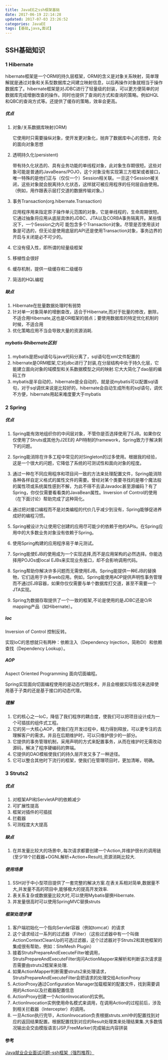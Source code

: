 ```yaml
---
title: JavaEE之ssh框架基础
date: 2017-06-19 22:14:28
updated: 2017-07-03 23:26:52categories: JavaEE
tags: [基础,java,面试]
---
```


## SSH基础知识

### 1 Hibernate

hibernate框架是一个ORM的持久层框架，ORM的含义是对象关系映射，简单理解就是通过对象和关系型数据库之间建立映射信息，以后再操作对象就相当于操作数据库了。hibernate框架是对JDBC进行了轻量级的封装，可以更方便简单的对数据库完成增删改查的操作。同时也提供了查询的方式和查询的策略。例如HQL和QBC的查询方式等。还提供了缓存的策略，效率会更高。

##### 优点

1. 对象/关系数据库映射(ORM)

   它使用时只需要操纵对象，使开发更对象化，抛弃了数据库中心的思想，完全的面向对象思想

2. 透明持久化(persistent)

   带有持久化状态的、具有业务功能的单线程对象，此对象生存期很短。这些对象可能是普通的JavaBeans/POJO，这个对象没有实现第三方框架或者接口，唯一特殊的是他们正与（仅仅一个）Session相关联。一旦这个Session被关闭，这些对象就会脱离持久化状态，这样就可被应用程序的任何层自由使用。（例如，用作跟表示层打交道的数据传输对象。）      

3. 事务Transaction(org.hibernate.Transaction)

   应用程序用来指定原子操作单元范围的对象，它是单线程的，生命周期很短。它通过抽象将应用从底层具体的JDBC、JTA以及CORBA事务隔离开。某些情况下，一个Session之内可
   能包含多个Transaction对象。尽管是否使用该对象是可选的，但无论是使用底层的API还是使用Transaction对象，事务边界的开启与关闭是必不可少的。

4. 它没有侵入性，即所谓的轻量级框架

5.  移植性会很好

6. 缓存机制，提供一级缓存和二级缓存

7. 简洁的HQL编程

##### 缺点

1. Hibernate在批量数据处理时有弱势
2. 针对单一对象简单的增删查改，适合于Hibernate,而对于批量的修改，删除，不适合用Hibernate,这也是OR框架的弱点；要使用数据库的特定优化机制的时候，不适合用
3. 优化策略应用不当会导致大量的资源消耗.

##### mybatis与hibernate区别

1. mybatis是把sql语句与java代码分离了，sql语句在xml文件配置的
2. hibernate是ORM框架,它对jdbc进行了封装,在分层结构中处于持久化层，它能建立面向对象的域模型和关系数据模型之间的映射.它大大简化了dao层的编码工作
3. mybatis是半自动的，hibernate是全自动的，就是说mybatis可以配置sql语句，对于sql调优来说是比较好的，hibernate会自动生成所有的sql语句，调优不方便，hibernate用起来难度要大于mybatis

### 2 Spring

##### 优点

1. Spring能有效地组织你的中间层对象，不管你是否选择使用了EJB。如果你仅仅使用了Struts或其他为J2EE的 API特制的framework，Spring致力于解决剩下的问题。
2. Spring能消除在许多工程中常见的对Singleton的过多使用。根据我的经验，这是一个很大的问题，它降低了系统的可测试性和面向对象的程度。
3. 通过一种在不同应用程序和项目间一致的方法来处理配置文件，Spring能消除各种各样自定义格式的属性文件的需要。曾经对某个类要寻找的是哪个魔法般的属性项或系统属性感到不解，为此不得不去读Javadoc甚至源编码？有了Spring，你仅仅需要看看类的JavaBean属性。Inversion of Control的使用（在下面讨论）帮助完成了这种简化。


4. 通过把对接口编程而不是对类编程的代价几乎减少到没有，Spring能够促进养成好的编程习惯。
5. Spring被设计为让使用它创建的应用尽可能少的依赖于他的APIs。在Spring应用中的大多数业务对象没有依赖于Spring。
6. 使用Spring构建的应用程序易于单元测试。
7. Spring能使EJB的使用成为一个实现选择,而不是应用架构的必然选择。你能选择用POJOs或local EJBs来实现业务接口，却不会影响调用代码。
8. Spring帮助你解决许多问题而无需使用EJB。Spring能提供一种EJB的替换物，它们适用于许多web应用。例如，Spring能使用AOP提供声明性事务管理而不通过EJB容器，如果你仅仅需要与单个数据库打交道，甚至不需要一个JTA实现。 
9. Spring为数据存取提供了一个一致的框架,不论是使用的是JDBC还是O/R mapping产品（如Hibernate）。


##### Ioc

 Inversion of Control 控制反转。

实现IoC的思想就只有两种：依赖注入（Dependency Injection，简称DI）和依赖查找（Dependency Lookup）。

##### AOP

 Aspect Oriented Programming 面向切面编程。

  Spring实现面向切面编程使用的是动态代理技术，并且会根据实际情况来选择使用基于子类的还是基于接口的动态代理。

##### 理解

1. 它的核心之一IoC，降低了我们程序的耦合度，使我们可以把项目设计成为一个可插拔的组件式工程。
2. 它的另一大核心AOP，使我们在开发过程中，精力得到释放，可以更专注的去理解客户的需求。并且在后期维护时，可以只维护很少的一部分。
3. 它提供的事务管理机制，采用声明的方式来配置事务，从而在维护时无需改动源码，解决了程序硬编码的弊端。
4. 它提供的DAO模板使我们的持久层开发又多了一种途径。
5. 它可以整合其他时下流行的框架，使我们在管理项目时，更加清晰，明确。

### 3 Struts2 

##### 优点

1. 对框架API和ServletAPI的依赖减少
2. 可扩展性提高
3. 框架对插件的可插拔
4. 拦截器
5. 可测程度大大提高

##### 缺点

1. 在并发量比较大的场景中,.每次请求都要创建一个Action,并维护很长的调用链(至少18个拦截器+OGNL解析+Action+Result),资源消耗比较大.

##### 使用场景

1. SSH对于中小型项目提供了一套完整的解决方案.在表关系相对简单,数据量不大,并发量不高的项目中,能够极大的提高开发效率.
2. 表关系复杂或数据量比较大时,可以使用Mybatis替换Hibernate.
3. 并发量很高时可以使用SpringMVC替换struts

##### 框架处理步骤

1. 客户端初始化一个指向Servlet容器（例如tomcat）的请求
2. 这个请求经过一系列的过滤器（Filter）（这些过滤器中有一个叫做ActionContextCleanUp的可选过滤器，这个过滤器对于Struts2和其他框架的集成很有帮助，例如：SiteMesh Plugin） 
3. 接着StrutsPrepareAndExecuteFilter被调用，StrutsPrepareAndExecuteFilter询问ActionMapper来解析和判断该次请求是否需要由struts2框架来处理.
4. 如果ActionMapper判断需要struts2来处理请求，StrutsPrepareAndExecuteFilter会把请求的处理交给ActionProxy 
5. ActionProxy通过Configuration Manager加载框架的配置文件，找到需要调用的Action以及拦截器配置信息
6. ActionProxy创建一个ActionInvocation的实例。 
7. ActionInvocation实例使用命名模式来调用，在调用Action的过程前后，涉及到相关拦截器（Intercepter）的调用。 
8. 一旦Action执行完毕，ActionInvocation负责根据struts.xml中的配置找到对应的返回结果配置。根据配置找到对应的Result处理类来处理结果集.大多数情况输出会交由模版语言(JSP,FreeMarker)完成输出内容拼装

#### 参考

[Java就业企业面试问题-ssh框架（强烈推荐）](http://bbs.itheima.com/thread-329951-1-1.html)